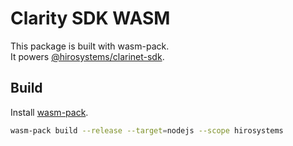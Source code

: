 # Clarity SDK WASM

This package is built with wasm-pack.  
It powers [@hirosystems/clarinet-sdk](https://www.npmjs.com/package/@hirosystems/clarinet-sdk).

## Build

Install [wasm-pack](https://rustwasm.github.io/wasm-pack/installer/).

```sh
wasm-pack build --release --target=nodejs --scope hirosystems
```
